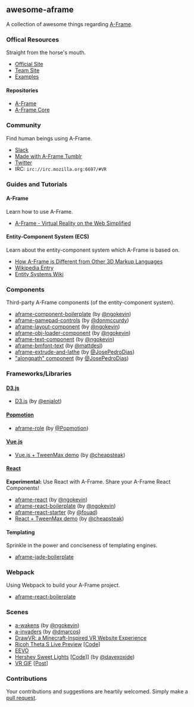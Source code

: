 ## awesome-aframe

A collection of awesome things regarding [A-Frame](https://github.com/aframevr/aframe).

### Offical Resources

Straight from the horse's mouth.

- [Official Site](https://aframe.io)
- [Team Site](http://mozvr.com)
- [Examples](https://aframe.io/examples/)

#### Repositories

- [A-Frame](https://github.com/aframevr/aframe)
- [A-Frame Core](https://github.com/aframevr/aframe-core)

### Community

Find human beings using A-Frame.

- [Slack](http://aframevr-slack.herokuapp.com/)
- [Made with A-Frame Tumblr](http://aframevr.tumblr.com/)
- [Twitter](https://twitter.com/aframevr)
- IRC: `irc://irc.mozilla.org:6697/#VR`

### Guides and Tutorials

#### A-Frame

Learn how to use A-Frame.

- [A-Frame - Virtual Reality on the Web Simplified](http://ngokevin.com/blog/aframe)

#### Entity-Component System (ECS)

Learn about the entity-component system which A-Frame is based on.

- [How A-Frame is Different from Other 3D Markup Languages](http://ngokevin.com/blog/aframe-vs-3dml/)
- [Wikipedia Entry](https://en.wikipedia.org/wiki/Entity_component_system)
- [Entity Systems Wiki](http://entity-systems.wikidot.com/)

### Components

Third-party A-Frame components (of the entity-component system).

- [aframe-component-boilerplate](https://github.com/ngokevin/aframe-component-boilerplate) (by [@ngokevin])
- [aframe-gamepad-controls](https://github.com/donmccurdy/aframe-gamepad-controls) (by [@donmccurdy])
- [aframe-layout-component](https://github.com/ngokevin/aframe-layout-component) (by [@ngokevin])
- [aframe-obj-loader-component](https://github.com/donmccurdy/aframe-obj-loader-component) (by [@ngokevin])
- [aframe-text-component](https://github.com/ngokevin/aframe-text-component) (by [@ngokevin])
- [aframe-bmfont-text](https://github.com/mattdesl/aframe-bmfont-text) (by [@mattdesl])
- [aframe-extrude-and-lathe](https://github.com/JosePedroDias/aframe-extrude-and-lathe) (by [@JosePedroDias])
- ["alongpath" component](https://jsbin.com/dasefeh/edit?html,output) (by [@JosePedroDias])

### Frameworks/Libraries

#### [D3.js](http://d3js.org/)

- [D3.js](http://blockbuilder.org/enjalot/1fd196cd99f8d58a56d3) (by [@enjalot])

#### [Popmotion](https://github.com/Popmotion/popmotion)

- [aframe-role](https://github.com/Popmotion/aframe-role) (by [@Popmotion])

#### [Vue.js](https://github.com/vuejs/vue/)

- [Vue.js + TweenMax demo](http://codepen.io/cheapsteak/pen/dGXZjx?editors=101) (by [@cheapsteak])

#### [React](https://github.com/facebook/react)

**Experimental:** Use React with A-Frame. Share your A-Frame React Components!

- [aframe-react](https://github.com/ngokevin/aframe-react) (by [@ngokevin])
- [aframe-react-boilerplate](https://github.com/ngokevin/aframe-react-boilerplate) (by [@ngokevin])
- [aframe-react-starter](https://github.com/fouad/aframe-react-starter) (by [@fouad])
- [React + TweenMax demo](http://codepen.io/cheapsteak/pen/pgbdGa?editors=001) (by [@cheapsteak])

#### Templating

Sprinkle in the power and conciseness of templating engines.

- [aframe-jade-boilerplate](https://github.com/KevinGrandon/aframe-jade-boilerplate)

### Webpack

Using Webpack to build your A-Frame project.

- [aframe-react-boilerplate](https://github.com/ngokevin/aframe-react-boilerplate)

### Scenes

- [a-wakens](https://github.com/ngokevin/a-wakens) (by [@ngokevin])
- [a-invaders](https://github.com/dmarcos/a-invaders) (by [@dmarcos])
- [DrawVR: a Minecraft-Inspired VR Website Experience](http://drawvr.com/)
- [Ricoh Theta S Live Preview](https://gtk2k.github.io/aframe_theta_s_live_preview/livepreview.html) [[Code](https://github.com/gtk2k/gtk2k.github.io/tree/master/aframe_theta_s_live_preview)]
- [EEVO](http://mhansen-dev.eevo.nyc/)
- [Hershey Sweet Lights](https://htmlpreview.github.io/?https://github.com/davexoxide/sweet-lights/blob/master/index.html) [[Code](https://github.com/davexoxide/sweet-lights/)]] (by [@davexoxide])
- [VR GIF](http://x627.com/vr-gif/) [[Post](http://x627.com/a-frame-is-awesome/)]

### Contributions

Your contributions and suggestions are heartily welcomed. Simply make a [pull request](https://github.com/aframevr/awesome-aframe/edit/master/README.md).


[@JosePedroDias]: https://github.com/JosePedroDias/
[@Popmotion]: https://github.com/Popmotion/
[@cheapsteak]: https://github.com/cheapsteak/
[@davexoxide]: https://github.com/davexoxide/
[@dmarcos]: https://github.com/dmarcos/
[@donmccurdy]: https://github.com/donmccurdy/
[@enjalot]: https://github.com/enjalot/
[@fouad]: https://github.com/fouad/
[@mattdesl]: https://github.com/mattdesl/
[@ngokevin]: https://github.com/ngokevin/
